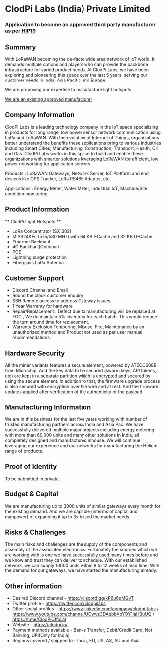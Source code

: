 # ClodPi Labs (India) Private Limited
### Application to become an approved third party manufacturer as per [HIP19](https://github.com/clodpi/hotspot-manufacturers/blob/main/template.md)

## Summary

With LoRaWAN becoming the de-facto wide area network of IoT world. It demands multiple options and players who can provide the backbone infrastructure for varied product needs.
At ClodPi Labs, we have been exploring and pioneering this space over the last 5 years, serving our customer needs in India, Asia Pacific and Europe.

We are proposing our expertise to manufacture light hotspots.

[We are an existing approved manufacturer](https://github.com/clodpi/hotspot-manufacturers/blob/main/applications/clodpi.md) 

## Company Information

ClodPi Labs is a leading technology company in the IoT space specializing in products for long range, low power sensor network communication using LoRa and LoRaWAN. With the evolution of Internet of Things, organizations better understand the benefits these applications bring to various industries including Smart Cities, Manufacturing, Construction, Transport, Health, Oil and Gas. ClodPi Labs works in this space to build and enable these organizations with smarter solutions leveraging LoRaWAN for efficient, low power networking for application sensors.

Products : LoRaWAN Gateways, Network Server, IoT Platform and end devices like GPS Tracker, LoRa RS485 Adapter, etc.

Applications : Energy Meter, Water Meter, Industrial IoT, Machine/Site condition monitoring



## Product Information

** ClodPi Light Hotspots ** 
* LoRa Concentrator (SX1302)
* MIPS24KEc (575/580 MHz) with 64 KB I-Cache and 32 KB D-Cache
* Ethernet Backhaul
* 4G Backhaul(Optional)
* POE
* Lightning surge protection
* Fiberglass LoRa Antenna

## Customer Support

* Discord Channel and Email
* Round the clock customer enquiry
* SSH Remote access to address Gateway issues
* 1 Year Warrenty for hardware
* Repair/Replacement : Defect due to manufacturing will be replaced at FOC , We do maintain 5% inventory for each batch. This would reduce the turn around time for replacement.
* Warranty Exclusion Tempering, Misuse, Fire, Maintenance by an unauthorized method and Product not used as per user manual recommendations.

## Hardware Security

All the miner variants features a secure element, powered by ATECC608B from Microchip. And the key data to be secured (swarm keys, API tokens, etc) are kept in a separate partition which is encrypted and secured by using the secure element.
In addition to that, the firmware upgrade process is also secured with encryption over the wire and at rest. And the firmware updates applied after verification of the authenticity of the payload.

## Manufacturing Information

We are in this business for the last five years working with number of trusted manufacturing partners across India and Asia Pac. We have successfully delivered multiple major projects including energy metering with more than 60,000 units and many other solutions in India, all completely designed and manufactured inhouse. We will continue leveraging our experience and our networks for manufacturing the Helium range of products.

## Proof of Identity

To be submitted in private.

## Budget & Capital

We are manufacturing up to 3000 units of similar gateways every month for the existing demand. And we are capable (interms of capital and manpower) of expanding it up to 3x based the market needs.

## Risks & Challenges

The main risks and challenges are the supply of the components and assembly of the associated electronics. Fortunately the sources which we are working with is one we have successfully used many times before and we know and trust they can deliver to schedule.
With our established network, we can supply 10000 units within 8 to 12 weeks of lead time. With the demand for our gateways, we have started the manufacturing already. 


## Other information
* Desired Discord channel - https://discord.gg/kP6u6pMGvT
* Twitter profile - https://twitter.com/clodpilabs
* Other social profiles - https://www.linkedin.com/company/clodpi-labs  /  https://www.youtube.com/channel/UCwvz3DAqbbXpYOY1laHBuUQ / https://t.me/ClodPiOfficial
* Website - https://clodpi.io/
* Payment methods available - Banks Transfer, Debit/Credit Card, Net Banking, UPI(Only for India)
* Regions covered / shipped to - India, EU, US, AS, AU and Asia
